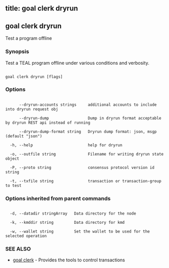 title: goal clerk dryrun
---
## goal clerk dryrun



Test a program offline



### Synopsis



Test a TEAL program offline under various conditions and verbosity.



```

goal clerk dryrun [flags]

```



### Options



```

      --dryrun-accounts strings     additional accounts to include into dryrun request obj

      --dryrun-dump                 Dump in dryrun format acceptable by dryrun REST api instead of running

      --dryrun-dump-format string   Dryrun dump format: json, msgp (default "json")

  -h, --help                        help for dryrun

  -o, --outfile string              Filename for writing dryrun state object

  -P, --proto string                consensus protocol version id string

  -t, --txfile string               transaction or transaction-group to test

```



### Options inherited from parent commands



```

  -d, --datadir stringArray   Data directory for the node

  -k, --kmddir string         Data directory for kmd

  -w, --wallet string         Set the wallet to be used for the selected operation

```



### SEE ALSO



* [goal clerk](../../clerk/clerk/)	 - Provides the tools to control transactions 



